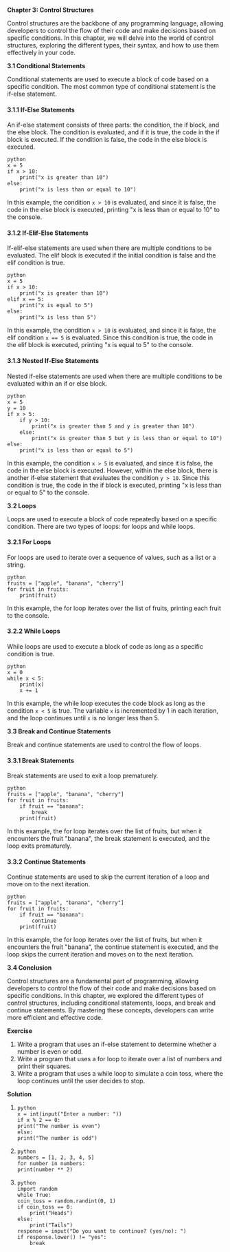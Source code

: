<p><strong>Chapter 3: Control Structures</strong></p>

<p>Control structures are the backbone of any programming language, allowing developers to control the flow of their code and make decisions based on specific conditions. In this chapter, we will delve into the world of control structures, exploring the different types, their syntax, and how to use them effectively in your code.</p>

<p><strong>3.1 Conditional Statements</strong></p>

<p>Conditional statements are used to execute a block of code based on a specific condition. The most common type of conditional statement is the if-else statement.</p>

<h4>3.1.1 If-Else Statements</h4>

<p>An if-else statement consists of three parts: the condition, the if block, and the else block. The condition is evaluated, and if it is true, the code in the if block is executed. If the condition is false, the code in the else block is executed.</p>

<p><code>python
x = 5
if x &gt; 10:
    print("x is greater than 10")
else:
    print("x is less than or equal to 10")
</code></p>

<p>In this example, the condition <code>x &gt; 10</code> is evaluated, and since it is false, the code in the else block is executed, printing "x is less than or equal to 10" to the console.</p>

<h4>3.1.2 If-Elif-Else Statements</h4>

<p>If-elif-else statements are used when there are multiple conditions to be evaluated. The elif block is executed if the initial condition is false and the elif condition is true.</p>

<p><code>python
x = 5
if x &gt; 10:
    print("x is greater than 10")
elif x == 5:
    print("x is equal to 5")
else:
    print("x is less than 5")
</code></p>

<p>In this example, the condition <code>x &gt; 10</code> is evaluated, and since it is false, the elif condition <code>x == 5</code> is evaluated. Since this condition is true, the code in the elif block is executed, printing "x is equal to 5" to the console.</p>

<h4>3.1.3 Nested If-Else Statements</h4>

<p>Nested if-else statements are used when there are multiple conditions to be evaluated within an if or else block.</p>

<p><code>python
x = 5
y = 10
if x &gt; 5:
    if y &gt; 10:
        print("x is greater than 5 and y is greater than 10")
    else:
        print("x is greater than 5 but y is less than or equal to 10")
else:
    print("x is less than or equal to 5")
</code></p>

<p>In this example, the condition <code>x &gt; 5</code> is evaluated, and since it is false, the code in the else block is executed. However, within the else block, there is another if-else statement that evaluates the condition <code>y &gt; 10</code>. Since this condition is true, the code in the if block is executed, printing "x is less than or equal to 5" to the console.</p>

<p><strong>3.2 Loops</strong></p>

<p>Loops are used to execute a block of code repeatedly based on a specific condition. There are two types of loops: for loops and while loops.</p>

<h4>3.2.1 For Loops</h4>

<p>For loops are used to iterate over a sequence of values, such as a list or a string.</p>

<p><code>python
fruits = ["apple", "banana", "cherry"]
for fruit in fruits:
    print(fruit)
</code></p>

<p>In this example, the for loop iterates over the list of fruits, printing each fruit to the console.</p>

<h4>3.2.2 While Loops</h4>

<p>While loops are used to execute a block of code as long as a specific condition is true.</p>

<p><code>python
x = 0
while x &lt; 5:
    print(x)
    x += 1
</code></p>

<p>In this example, the while loop executes the code block as long as the condition <code>x &lt; 5</code> is true. The variable <code>x</code> is incremented by 1 in each iteration, and the loop continues until <code>x</code> is no longer less than 5.</p>

<p><strong>3.3 Break and Continue Statements</strong></p>

<p>Break and continue statements are used to control the flow of loops.</p>

<h4>3.3.1 Break Statements</h4>

<p>Break statements are used to exit a loop prematurely.</p>

<p><code>python
fruits = ["apple", "banana", "cherry"]
for fruit in fruits:
    if fruit == "banana":
        break
    print(fruit)
</code></p>

<p>In this example, the for loop iterates over the list of fruits, but when it encounters the fruit "banana", the break statement is executed, and the loop exits prematurely.</p>

<h4>3.3.2 Continue Statements</h4>

<p>Continue statements are used to skip the current iteration of a loop and move on to the next iteration.</p>

<p><code>python
fruits = ["apple", "banana", "cherry"]
for fruit in fruits:
    if fruit == "banana":
        continue
    print(fruit)
</code></p>

<p>In this example, the for loop iterates over the list of fruits, but when it encounters the fruit "banana", the continue statement is executed, and the loop skips the current iteration and moves on to the next iteration.</p>

<p><strong>3.4 Conclusion</strong></p>

<p>Control structures are a fundamental part of programming, allowing developers to control the flow of their code and make decisions based on specific conditions. In this chapter, we explored the different types of control structures, including conditional statements, loops, and break and continue statements. By mastering these concepts, developers can write more efficient and effective code.</p>

<p><strong>Exercise</strong></p>

<ol>
<li>Write a program that uses an if-else statement to determine whether a number is even or odd.</li>
<li>Write a program that uses a for loop to iterate over a list of numbers and print their squares.</li>
<li>Write a program that uses a while loop to simulate a coin toss, where the loop continues until the user decides to stop.</li>
</ol>

<p><strong>Solution</strong></p>

<ol>
<li><p><code>python
x = int(input("Enter a number: "))
if x % 2 == 0:
print("The number is even")
else:
print("The number is odd")
</code></p></li>
<li><p><code>python
numbers = [1, 2, 3, 4, 5]
for number in numbers:
print(number ** 2)
</code></p></li>
<li><p><code>python
import random
while True:
coin_toss = random.randint(0, 1)
if coin_toss == 0:
    print("Heads")
else:
    print("Tails")
response = input("Do you want to continue? (yes/no): ")
if response.lower() != "yes":
    break
</code></p></li>
</ol>
